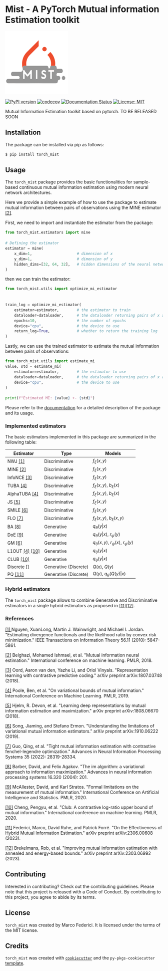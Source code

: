 # Mist - A PyTorch Mutual information Estimation toolkit

<img src="docs/logo.png" alt="alt text" width="200">



[![PyPI version](https://badge.fury.io/py/torch-mist.svg)](https://badge.fury.io/py/torch-mist)
[![codecov](https://codecov.io/gh/mfederici/torch-mist/badge.svg)](https://codecov.io/gh/mfederici/torch-mist)
[![Documentation Status](https://readthedocs.org/projects/torch-mist/badge/?version=latest)](https://torch-mist.readthedocs.io/en/latest/?badge=latest)
[![License: MIT](https://img.shields.io/badge/License-MIT-green.svg)](https://opensource.org/licenses/MIT)



Mutual Information Estimation toolkit based on pytorch. TO BE RELEASED SOON

## Installation

The package can be installed via pip as follows:
```bash
$ pip install torch_mist
```

## Usage
The `torch_mist` package provides the basic functionalities for sample-based continuous mutual information estimation using modern
neural network architectures.

Here we provide a simple example of how to use the package to estimate mutual information between pairs
of observations using the MINE estimator [[2]](#references).

First, we need to import and instantiate the estimator from the package:
```python
from torch_mist.estimators import mine

# Defining the estimator
estimator = mine(
    x_dim=1,                    # dimension of x
    y_dim=1,                    # dimension of y   
    hidden_dims=[32, 64, 32],   # hidden dimensions of the neural networks
)
```
then we can train the estimator:
```python
from torch_mist.utils import optimize_mi_estimator


train_log = optimize_mi_estimator(
    estimator=estimator,        # the estimator to train
    dataloader=dataloader,      # the dataloader returning pairs of x and y
    epochs=10,                  # the number of epochs
    device="cpu",               # the device to use
    return_log=True,            # whether to return the training log
)
```
Lastly, we can use the trained estimator to estimate the mutual information between pairs of observations:
```python
from torch_mist.utils import estimate_mi
value, std = estimate_mi(
    estimator=estimator,        # the estimator to use
    dataloader=dataloader,      # the dataloader returning pairs of x and y
    device="cpu",               # the device to use
)

print(f"Estimated MI: {value} +- {std}")
```

Please refer to the [documentation](https://torch-mist.readthedocs.io/en/latest/) for a detailed description of the package and its usage.




### Implemented estimators
The basic estimators implemented in this package are summarized in the following table:

| Estimator                                     | Type                  | Models                                    |
|-----------------------------------------------|-----------------------|-------------------------------------------|
| NWJ [[1]](#references)                        | Discriminative        | $f_\xi(x,y)$                              |
| MINE  [[2]](#references)                      | Discriminative        | $f_\xi(x,y)$                              |
| InfoNCE [[3]](#references)                    | Discriminative        | $f_\xi(x,y)$                              |
| TUBA  [[4]](#references)                      | Discriminative        | $f_\xi(x,y)$, $b_\xi(x)$                  | 
| AlphaTUBA [[4]](#references)                  | Discriminative        | $f_\xi(x,y)$, $b_\xi(x)$                  |
| JS [[5]](#references)                         | Discriminative        | $f_\xi(x,y)$                              |
| SMILE [[6]](#references)                      | Discriminative        | $f_\xi(x,y)$                              |
| FLO [[7]](#references)                        | Discriminative        | $f_\xi(x,y)$, $b_\xi(x,y)$                | 
| BA [[8]](#references)                         | Generative            | $q_\theta(y\|x)$                          |          
| DoE [[9]](#references)                        | Generative            | $q_\theta(y\|x)$, $r_\psi(y)$             | 
| GM [[6]](#references)                         | Generative            | $q_\theta(x,y)$, $r_\psi(x)$, $r_\psi(y)$ |
| L1OUT [[4]](#references) [[10]](#references)  | Generative            | $q_\theta(y\|x)$                          |                  
| CLUB [[10]](#references)                      | Generative            | $q_\theta(y\|x)$                          |
| Discrete [[]](#references)                    | Generative (Discrete) | $Q(x)$, $Q(y)$                            |
| PQ [[11]](#references)                        | Generative (Discrete) | $Q(y)$, $q_\theta(Q(y)\|x)$               |

### Hybrid estimators
The `torch_mist` package allows to combine Generative and Discriminative estimators in a single hybrid estimators as proposed in [[11]](#references)[[12]](#references).


### References

[[1] ](https://arxiv.org/abs/0809.0853) Nguyen, XuanLong, Martin J. Wainwright, and Michael I. Jordan. "Estimating divergence functionals and the likelihood ratio by convex risk minimization." IEEE Transactions on Information Theory 56.11 (2010): 5847-5861.

[[2]](https://arxiv.org/abs/1801.04062) Belghazi, Mohamed Ishmael, et al. "Mutual information neural estimation." International conference on machine learning. PMLR, 2018.

[[3]](https://arxiv.org/abs/1807.03748) Oord, Aaron van den, Yazhe Li, and Oriol Vinyals. "Representation learning with contrastive predictive coding." arXiv preprint arXiv:1807.03748 (2018).

[[4]](https://arxiv.org/abs/1905.06922)  Poole, Ben, et al. "On variational bounds of mutual information." International Conference on Machine Learning. PMLR, 2019.

[[5]](https://arxiv.org/abs/1808.06670) Hjelm, R. Devon, et al. "Learning deep representations by mutual information estimation and maximization." arXiv preprint arXiv:1808.06670 (2018).

[[6]](https://arxiv.org/abs/1910.06222) Song, Jiaming, and Stefano Ermon. "Understanding the limitations of variational mutual information estimators." arXiv preprint arXiv:1910.06222 (2019).

[[7]](https://arxiv.org/abs/2107.01131) Guo, Qing, et al. "Tight mutual information estimation with contrastive fenchel-legendre optimization." Advances in Neural Information Processing Systems 35 (2022): 28319-28334.

[[8]](https://aivalley.com/Papers/MI_NIPS_final.pdf) Barber, David, and Felix Agakov. "The im algorithm: a variational approach to information maximization." Advances in neural information processing systems 16.320 (2004): 201.

[[9]](https://arxiv.org/abs/1811.04251) McAllester, David, and Karl Stratos. "Formal limitations on the measurement of mutual information." International Conference on Artificial Intelligence and Statistics. PMLR, 2020.

[[10]](https://arxiv.org/abs/2006.12013) Cheng, Pengyu, et al. "Club: A contrastive log-ratio upper bound of mutual information." International conference on machine learning. PMLR, 2020.

[[11]](https://arxiv.org/abs/2306.00608) Federici, Marco, David Ruhe, and Patrick Forré. "On the Effectiveness of Hybrid Mutual Information Estimation." arXiv preprint arXiv:2306.00608 (2023).

[[12]](https://arxiv.org/abs/2303.06992) Brekelmans, Rob, et al. "Improving mutual information estimation with annealed and energy-based bounds." arXiv preprint arXiv:2303.06992 (2023).

## Contributing

Interested in contributing? Check out the contributing guidelines. Please note that this project is released with a Code of Conduct. By contributing to this project, you agree to abide by its terms.

## License

`torch_mist` was created by Marco Federici. It is licensed under the terms of the MIT license.

## Credits

`torch_mist` was created with [`cookiecutter`](https://cookiecutter.readthedocs.io/en/latest/) and the `py-pkgs-cookiecutter` [template](https://github.com/py-pkgs/py-pkgs-cookiecutter).
